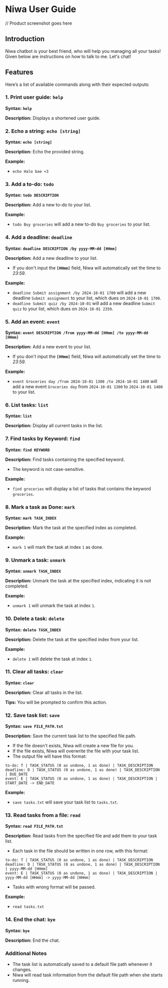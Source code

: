 # Niwa User Guide
// Product screenshot goes here

## Introduction
Niwa chatbot is your best friend, who will help you managing all your tasks! Given below are instructions on how to talk to me.
Let's chat!

## Features
Here’s a list of available commands along with their expected outputs:
### 1. Print user guide: **`help`**
**Syntax:** **`help`**

**Description:** Displays a shortened user guide.
  
### 2. Echo a string: **`echo [string]`**
**Syntax:** **`echo [string]`**

**Description:** Echo the provided string.

**Example:** 
- `echo Halo bae <3`

### 3. Add a to-do: **`todo`**
**Syntax:** **`todo DESCRIPTION`**

**Description:** Add a new to-do to your list.

**Example:**
- `todo Buy groceries` will add a new to-do `Buy groceries` to your list.
  
### 4. Add a deadline: **`deadline`**
**Syntax:** **`deadline DESCRIPTION /by yyyy-MM-dd [HHmm]`**

**Description:** Add a new deadline to your list.
- If you don't input the **`[HHmm]`** field, Niwa will automatically set the time to *23:59*.
  
**Example:** 
- `deadline Submit assignment /by 2024-10-01 1700` will add a new deadline `Submit assignment` to your list, which dues on `2024-10-01 1700`.
- `deadline Submit quiz /by 2024-10-01` will add a new deadline `Submit quiz` to your list, which dues on `2024-10-01 2359`.
  
### 5. Add an event: **`event`**
**Syntax:** **`event DESCRIPTION /from yyyy-MM-dd [HHmm] /to yyyy-MM-dd [HHmm]`**

**Description:** Add a new event to your list.
- If you don't input the **`[HHmm]`** field, Niwa will automatically set the time to *23:59*.

**Example:** 
- `event Groceries day /from 2024-10-01 1300 /to 2024-10-01 1400` will add a new event `Groceries day` from `2024-10-01 1300` to `2024-10-01 1400` to your list.
  
### 6. List tasks: **`list`**
**Syntax:** **`list`**

**Description:** Display all current tasks in the list.

### 7. Find tasks by Keyword: **`find`**
**Syntax:** **`find KEYWORD`**

**Description:** Find tasks containing the specified keyword.
- The keyword is not case-sensitive.

**Example:** 
- `find groceries` will display a list of tasks that contains the keyword `groceries`.

### 8. Mark a task as Done: **`mark`**
**Syntax:** **`mark TASK_INDEX`**

**Description:** Mark the task at the specified index as completed.

**Example:** 
- `mark 1` will mark the task at index `1` as done.

### 9. Unmark a task: **`unmark`**
**Syntax:** **`unmark TASK_INDEX`**

**Description:** Unmark the task at the specified index, indicating it is not completed.

**Example:** 
- `unmark 1` will unmark the task at index `1`.

### 10. Delete a task: **`delete`**
**Syntax:** **`delete TASK_INDEX`**

**Description:** Delete the task at the specified index from your list.

**Example:** 
- `delete 1` will delete the task at index `1`.

### 11. Clear all tasks: **`clear`**
**Syntax:** **`clear`**

**Description:** Clear all tasks in the list.

**Tips:** You will be prompted to confirm this action.

### 12. Save task list: **`save`**
**Syntax:** **`save FILE_PATH.txt`**

**Description:** Save the current task list to the specified file path.
- If the file doesn't exists, Niwa will create a new file for you.
- If the file exists, Niwa will overwrite the file with your task list.
- The output file will have this format:
```
to-do: T | TASK_STATUS (0 as undone, 1 as done) | TASK_DESCRIPTION
deadline: D | TASK_STATUS (0 as undone, 1 as done) | TASK_DESCRIPTION | DUE_DATE
event: E | TASK_STATUS (0 as undone, 1 as done) | TASK_DESCRIPTION | START_DATE -> END_DATE
```

**Example:** 
- `save tasks.txt` will save your task list to `tasks.txt`.

### 13. Read tasks from a file: **`read`**
**Syntax:** **`read FILE_PATH.txt`**

**Description:** Read tasks from the specified file and add them to your task list.
- Each task in the file should be written in one row, with this format:
```
to-do: T | TASK_STATUS (0 as undone, 1 as done) | TASK_DESCRIPTION
deadline: D | TASK_STATUS (0 as undone, 1 as done) | TASK_DESCRIPTION | yyyy-MM-dd [HHmm]
event: E | TASK_STATUS (0 as undone, 1 as done) | TASK_DESCRIPTION | yyyy-MM-dd [HHmm] -> yyyy-MM-dd [HHmm]
```
- Tasks with wrong format will be passed.

**Example:** 
- `read tasks.txt`

### 14. End the chat: **`bye`**
**Syntax:** **`bye`**

**Description:** End the chat.

### Additional Notes
- The task list is automatically saved to a default file path whenever it changes.
- Niwa will read task information from the default file path when she starts running.
